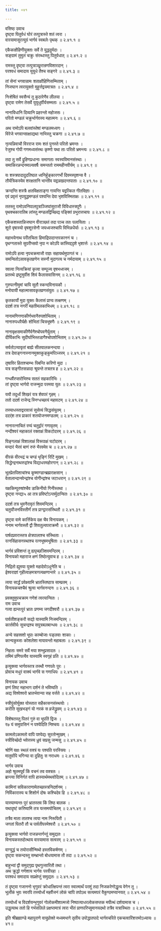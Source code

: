 ```yaml
---
title: ०४१

---
```

वसिष्ठ उवाच  
दृष्ट्वा पितुर्वधं घोरं तत्पुत्रास्ते शतं त्वरा ।  
वारयामासुरत्युग्रं भार्गवं स्वबलेः पृथक् ॥ २.४१.१ ॥  
  
एकैकाक्षैहिणीयुक्ताः सर्वे ते युद्धदुर्मदाः ।  
सङ्ग्रामं तुमुलं चक्रुः संरब्धास्तु पितुर्वधात् ॥ २.४१.२ ॥  
  
रामस्तु दृष्ट्वा तत्पुत्राञ्छूरान्रणविशारदान् ।  
परश्वधं समादाय युयुधे तैश्च सङ्गरे ॥ २.४१.३ ॥  
  
तां सेनां भगवान्रामः शताक्षौहिणिसम्मिताम् ।  
निजघान त्वरायुक्तो मुहुर्त्तद्वयमात्रतः ॥ २.४१.४ ॥  
  
निःशेषितं स्वसैन्यं तु कुठारेणैव लीलया ।  
दृष्ट्वा रामेण तेसर्वे युयुधुर्वीर्यसम्मताः ॥ २.४१.५ ॥  
  
नानाविधानि दिव्यानि प्रहरन्तो महोजसः ।  
परितो मण्डलं चक्रुर्भार्गवस्य महात्मनः ॥ २.४१.६ ॥  
  
अथ रामोऽपि बलवांस्तेषां मण्डलमध्यगः ।  
विरेजे भगवान्साक्षाद्यथा नाभिस्तु चक्रगा ॥ २.४१.७ ॥  
  
नृत्यन्निवाचौ विरराज रामः शतं पुनस्ते परितो भ्रमन्तः ।  
रेजुश्च गोपी गणमध्यसंस्थः कृष्णो यथा ताः परितो भ्रमन्त्यः ॥ २.४१.८ ॥  
  
तदा तु सर्वे द्रुहिणप्रधानाः समागताः स्वस्वविमानसंस्थाः ।  
समाकिरन्नन्दनमाल्यवर्षैः समन्ततो राममहीनवीर्यम् ॥ २.४१.९ ॥  
  
यः शस्त्रपादादुदतिष्ठत ध्वनिर्हुङ्कारगर्भो दिवमस्पृशन्स वै ।  
तौर्यत्रिकस्येव शरक्षतानि भान्तीव यद्वन्नखदन्तपाताः ॥ २.४१.१० ॥  
  
क्रन्दन्ति शस्त्रैः क्षतविक्षताङ्गा गायन्ति यद्वत्किल गीतविज्ञाः ।  
एवं प्रवृत्तं नृपयुद्धमण्डलं पश्यन्ति देवा भृशविस्मिताक्षः ॥ २.४१.११ ॥  
  
ततस्तु रामोऽवनिपालपुत्राञ्जिघांसुराजौ विविधास्त्रपूगैः ।  
पृथक्चकारातिब लांस्तु मण्डलद्विच्छिद्य पङ्क्तिं प्रभुरात्तचापः ॥ २.४१.१२ ॥  
  
एकैकशस्तान्निजघान वीराञ्छतं तदा पञ्च ततः पलायिताः ।  
शूरो वृषास्यो वृषशूरसेनौ जयध्वजश्चापि विभिन्नधैर्याः ॥ २.४१.१३ ॥  
  
महाभयेनाथ परीतचिता हिमाद्रिपादान्तरकाननं च ।  
पृथग्गतास्ते सुपरीप्सवो नृपा न कोऽपि कांस्विद्ददृशे भृशार्त्तः ॥ २.४१.१४ ॥  
  
रामोऽपि हत्वा नृपचक्रमाजौ राज्ञः सहायर्थमुपागतं च ।  
समन्वितोऽसावकृतव्रणेन सस्नौ मुदागत्य च नर्मदायाम् ॥ २.४१.१५ ॥  
  
स्रात्वा नित्यक्रियां कृत्वा सम्पूज्य वृषभध्वजम् ।  
प्रतस्थे द्रष्टुमुर्वीश शिवं कैलासवासिनम् ॥ २.४१.१६ ॥  
  
गुरुपत्नीमुमां चापि सुतौ स्कन्दविनायकौ ।  
मनोयायी महात्मासावकृतव्रणसंयुतः ॥ २.४१.१७ ॥  
  
कृतकार्यो मुदा युक्तः कैलासं प्राप्य तत्क्षणम् ।  
ददर्श तत्र नगरीं महतीमलकाभिधम् ॥ २.४१.१८ ॥  
  
नानामणिगणाकीर्णभवनैरुपशोभिताम् ।  
नानारुपधरैर्यक्षैः शोभितां चित्रभूषणैः ॥ २.४१.१९ ॥  
  
नानावृक्षसमाकीणैर्वनैश्चोपवनैर्युताम् ।  
दीर्घिकाभिः सुदीर्घाभिस्तडागैश्चोपशोभिताम् ॥ २.४१.२० ॥  
  
सर्वतोऽप्यावृतां बाह्ये सीतयालकनन्दया ।  
तत्र देवाङ्गनास्नानमुक्तकुङ्कुमपिञ्जरम् ॥ २.४१.२१ ॥  
  
तृषाविर हिताश्चाम्भः पिबन्ति करिणो मुदा ।  
यत्र सङ्गीतसन्नादा श्रूयन्ते तत्रतत्र ह ॥ २.४१.२२ ॥  
  
गन्धर्वैरप्सरोभिश्च सततं सहकारिभिः ।  
तां दृष्ट्वा भार्गवो राजन्मुदा परमया युतः ॥ २.४१.२३ ॥  
  
ययौ तदूर्ध्वं शिखरं यत्र शेवपरं गृहम् ।  
ततो ददर्श राजेन्द्र स्निग्धच्छायं महावटम् ॥ २.४१.२४ ॥  
  
तस्याधस्ताद्वरावासं सुसेव्यं सिद्धसंयुतम् ।  
ददर्ंश तत्र प्राकारं शतयोजनमण्डलम् ॥ २.४१.२५ ॥  
  
नानारत्नाचितं रम्यं चतुर्द्वारं गणावृतम् ।  
नन्दीश्वरं महाकालं रक्ताक्षं विकटोदरम् ॥ २.४१.२६ ॥  
  
पिङ्गलाक्षं विशालाक्षं विरूपाक्षं घटोदरम् ।  
मन्दारं भैरवं बाणं रुरुं भैरवमेव च ॥ २.४१.२७ ॥  
  
वीरकं वीरभद्रं च चण्डं भृङ्गिं रिटिं मुखम् ।  
सिद्धेन्द्रनाथरुद्रांश्च विद्याधरमहोरगान् ॥ २.४१.२८ ॥  
  
भूतप्रेतपिशाचांश्च कूष्माण्डान्ब्रह्मराक्षसान् ।  
वेतालान्दानवेन्द्रांश्च योगीन्द्रांश्च जटाधरान् ॥ २.४१.२९ ॥  
  
यक्षकिम्पुरुषांश्चैव डाकिनीयो गिनीस्तथा ।  
दृष्ट्वा नन्द्या५ आ तत्र प्रविष्टोऽन्तर्मुदान्वितः ॥ २.४१.३० ॥  
  
ददर्श तत्र भुवनैरावृतं शिवमन्दिरम् ।  
चतुर्योजनविस्तीर्णं तत्र प्राग्द्वारसंस्थितौ ॥ २.४१.३१ ॥  
  
दृष्ट्वा वामे कार्त्तिकेय दक्ष चैव विनायकम् ।  
ननाम भार्गवस्तौ द्वौ शिवतुल्यपराक्रमौ ॥ २.४१.३२ ॥  
  
पार्षदप्रवरास्तत्र क्षेत्रपालाश्च संस्थिताः ।  
रत्नसिंहासनस्थाश्च रत्नभूषमभूषिताः ॥ २.४१.३३ ॥  
  
भार्गवं प्रविशन्तं तु ह्यपृच्छञ्शिवमन्दिरम् ।  
विनायको महाराज क्षणं तिष्ठेत्युवाच ह ॥ २.४१.३४ ॥  
  
निद्रितो ह्युमया युक्तो महादेवोऽधुनेति च ।  
ईश्वराज्ञां गृहीत्वाहमत्रागत्यक्षणान्तरे ॥ २.४१.३५ ॥  
  
त्वया सार्द्धं प्रवेक्ष्यामि भ्रातस्तिष्ठात्र साम्प्रतम् ।  
विनायकचश्चैवं श्रुत्वा भार्गवनन्दनः ॥ २.४१.३६ ॥  
  
प्रवक्तुमुपचक्राम गणेशं त्वरयान्वितः ।  
राम उवाच  
गत्वा ह्यन्तःपुरं भ्रातः प्रणम्य जगदीश्वरौ ॥ २.४१.३७ ॥  
  
पार्वतीशङ्करौ सद्यो यास्यामि निजमन्दिरम् ।  
कार्त्तवीर्यः सुचन्द्रश्च सपुत्रबलबान्धवः ॥ २.४१.३८ ॥  
  
अन्ये सहस्रशो भूपाः काम्बोजाः पङ्लवाः शाकाः ।  
कान्यकुब्जाः कोशलेशा मायावन्तो महाबलाः ॥ २.४१.३९ ॥  
  
निहताः समरे सर्वे मया शम्भुप्रसादतः ।  
तमिमं प्रणिपत्यैव यास्यामि स्वगृहं प्रति ॥ २.४१.४० ॥  
  
इत्युक्त्वा भार्गवस्तत्र तस्थौ गणपतेः पुरः ।  
प्रोवाच मधुरं वाक्यं भार्गवे स गणाधिपः ॥ २.४१.४१ ॥  
  
विनायक उवाच  
ज्ञणं तिष्ट महाभाग दर्शनं ते भविष्यति ।  
अद्य विश्वेश्वरो भ्रातर्भवान्या सह वर्त्तते ॥ २.४१.४२ ॥  
  
स्त्रीपुंसोर्युक्त योस्तात सहैकासनसंस्थयोः ।  
करोति सुखभङ्गं यो नरकं स व्रजेद्ध्रुवम् ॥ २.४१.४३ ॥  
  
विशेषतस्तु पितरं गुरुं वा भूपतिं द्विजः ।  
र७ यं समुपासिनं न पश्येदिति निश्चयः ॥ २.४१.४४ ॥  
  
कामतोऽकामतो वापि पश्येद्यः सुरतोन्मुखम् ।  
स्त्रीविच्छेदो भवेत्तस्य ध्रुवं सप्रसु जन्मसु ॥ २.४१.४५ ॥  
  
श्रोणिं वक्षः स्थलं वक्त्रं यः पश्यति परस्त्रियः ।  
मातुर्वापि भगिन्या वा दुहितुः स नराधमः ॥ २.४१.४६ ॥  
  
भार्गव उवाच  
अहो श्रुतमपूर्वं किं वचनं तव वक्त्रतः ।  
ब्रान्त्या विनिर्गतं वापि हास्यार्थमथवोदितम् ॥ २.४१.४७ ॥  
  
कामिनां सविकाराणामेतच्छास्त्रनिदर्शनम् ।  
निर्विकारास्य च शिशोर्न दोषः कश्चिदेव हि ॥ २.४१.४८ ॥  
  
यास्याम्यन्तः पुरं भ्रातस्तव किं तिष्ठ बालक ।  
यथादृष्टं करिष्यामि तत्र यत्समयोचितम् ॥ २.४१.४९ ॥  
  
तत्रैव माता तातश्च त्वया नाम निरूपितौ ।  
जगतां पितरौ तौ च पार्वतीपरमेश्वरौ ॥ २.४१.५० ॥  
  
इत्युक्त्वा भार्गवो राजन्नन्तर्गन्तुं समुद्यतः ।  
विनायकस्तदोत्थाय वारयामास सत्वरम् ॥ २.४१.५१ ॥  
  
वाग्युद्धं च तयोरासीन्मिथो हस्तविकर्षणम् ।  
दृष्ट्वा सकन्दस्तु सम्भ्रान्तो बोधयामास तौ तदा ॥ २.४१.५२ ॥  
  
बाहुभ्यां द्वौ समुद्गृह्य पृथगुत्सारितौ तथा ।  
अथ क्रुद्धो गणेशाय भार्गवः परवीरहा ।  
परश्वधं समादाय सप्रक्षेप्तुं समुद्यतः ॥ २.४१.५३ ॥  
  
तं दृष्ट्वा गजाननो भृगुवरं क्रोधात्क्षिपन्तं त्वरा स्वात्मार्थं परशुं तदा निजकरेणोद्धृत्य वेगेन तु ।  
भूर्लोकं भुवः स्वरपि तस्योर्ध्वं महर्वैजनं लोकं चापि तपोऽथ सत्यमपरं वैकुण्ठमप्यानयत् ॥ २.४१.५४ ॥  
  
तस्योर्ध्वं च विदर्शयन्भृगुवरं गोलोकमीशात्मजो निष्पात्याधरलोकसप्तक मपीत्थं दर्शयामास च ।  
उद्धृत्याथ ततो हि गर्भसलिले प्रक्षप्तमात्रं त्वरा भीतं प्राणपरिप्सुमानयदथो तत्रैव यत्रास्थितः ॥ २.४१.५५ ॥  
  
इति श्रीब्रह्माण्डे महापुराणे वायुप्रोक्ते मध्यमभागे तृतीय उपोद्धातपादे भार्गवचरिते एकचत्वारिंशत्तमोऽध्यायः ॥ ४१॥
